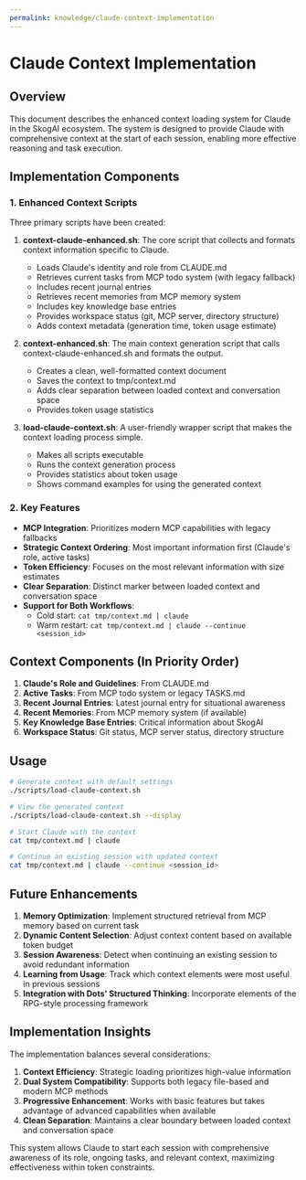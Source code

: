 ```yaml
---
permalink: knowledge/claude-context-implementation
---
```


# Claude Context Implementation

## Overview

This document describes the enhanced context loading system for Claude in the SkogAI ecosystem. The system is designed to provide Claude with comprehensive context at the start of each session, enabling more effective reasoning and task execution.

## Implementation Components

### 1. Enhanced Context Scripts

Three primary scripts have been created:

1. **context-claude-enhanced.sh**: The core script that collects and formats context information specific to Claude.
   - Loads Claude's identity and role from CLAUDE.md
   - Retrieves current tasks from MCP todo system (with legacy fallback)
   - Includes recent journal entries
   - Retrieves recent memories from MCP memory system
   - Includes key knowledge base entries
   - Provides workspace status (git, MCP server, directory structure)
   - Adds context metadata (generation time, token usage estimate)

2. **context-enhanced.sh**: The main context generation script that calls context-claude-enhanced.sh and formats the output.
   - Creates a clean, well-formatted context document
   - Saves the context to tmp/context.md
   - Adds clear separation between loaded context and conversation space
   - Provides token usage statistics

3. **load-claude-context.sh**: A user-friendly wrapper script that makes the context loading process simple.
   - Makes all scripts executable
   - Runs the context generation process
   - Provides statistics about token usage
   - Shows command examples for using the generated context

### 2. Key Features

- **MCP Integration**: Prioritizes modern MCP capabilities with legacy fallbacks
- **Strategic Context Ordering**: Most important information first (Claude's role, active tasks)
- **Token Efficiency**: Focuses on the most relevant information with size estimates
- **Clear Separation**: Distinct marker between loaded context and conversation space
- **Support for Both Workflows**:
  - Cold start: `cat tmp/context.md | claude`
  - Warm restart: `cat tmp/context.md | claude --continue <session_id>`

## Context Components (In Priority Order)

1. **Claude's Role and Guidelines**: From CLAUDE.md
2. **Active Tasks**: From MCP todo system or legacy TASKS.md
3. **Recent Journal Entries**: Latest journal entry for situational awareness
4. **Recent Memories**: From MCP memory system (if available)
5. **Key Knowledge Base Entries**: Critical information about SkogAI
6. **Workspace Status**: Git status, MCP server status, directory structure

## Usage

```bash
# Generate context with default settings
./scripts/load-claude-context.sh

# View the generated context
./scripts/load-claude-context.sh --display

# Start Claude with the context
cat tmp/context.md | claude

# Continue an existing session with updated context
cat tmp/context.md | claude --continue <session_id>
```

## Future Enhancements

1. **Memory Optimization**: Implement structured retrieval from MCP memory based on current task
2. **Dynamic Content Selection**: Adjust context content based on available token budget
3. **Session Awareness**: Detect when continuing an existing session to avoid redundant information
4. **Learning from Usage**: Track which context elements were most useful in previous sessions
5. **Integration with Dots' Structured Thinking**: Incorporate elements of the RPG-style processing framework

## Implementation Insights

The implementation balances several considerations:

1. **Context Efficiency**: Strategic loading prioritizes high-value information
2. **Dual System Compatibility**: Supports both legacy file-based and modern MCP methods
3. **Progressive Enhancement**: Works with basic features but takes advantage of advanced capabilities when available
4. **Clean Separation**: Maintains a clear boundary between loaded context and conversation space

This system allows Claude to start each session with comprehensive awareness of its role, ongoing tasks, and relevant context, maximizing effectiveness within token constraints.
